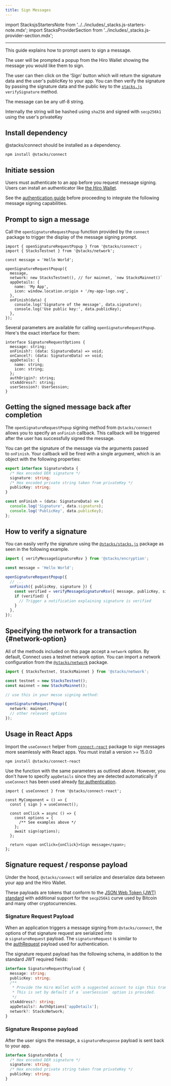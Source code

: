 ```yaml
---
title: Sign Messages
---
```


import StacksjsStartersNote from '../../includes/\_stacks.js-starters-note.mdx';
import StacksProviderSection from '../includes/\_stacks.js-provider-section.mdx';

<StacksjsStartersNote/>

---

This guide explains how to prompt users to sign a message.

The user will be prompted a popup from the Hiro Wallet showing the message you would like them to sign.

The user can then click on the ‘Sign’ button which will return the signature data and the user's publicKey to your app. You can then verify the signature by passing the signature data and the public key to the [`stacks.js`](https://github.com/hirosystems/stacks.js) `verifySignature` method.

The message can be any utf-8 string.

Internally the string will be hashed using `sha256` and signed with `secp256k1` using the user's privateKey

## Install dependency

@stacks/connect should be installed as a dependency.

```
npm install @stacks/connect
```

## Initiate session

Users must authenticate to an app before you request message signing. Users can install an authenticator like [the Hiro Wallet](https://www.hiro.so/wallet/install-web).

See the [authentication guide](https://docs.hiro.so/build-apps/authentication) before proceeding to integrate the following message signing capabilities.

## Prompt to sign a message

Call the `openSignatureRequestPopup` function provided by the `connect`  package to trigger the display of the message signing prompt.

```tsx
import { openSignatureRequestPopup } from '@stacks/connect';
import { StacksTestnet } from '@stacks/network';

const message = 'Hello World';

openSignatureRequestPopup({
  message,
  network: new StacksTestnet(), // for mainnet, `new StacksMainnet()`
  appDetails: {
    name: 'My App',
    icon: window.location.origin + '/my-app-logo.svg',
  },
  onFinish(data) {
    console.log('Signature of the message', data.signature);
    console.log('Use public key:', data.publicKey);
  },
});
```

Several parameters are available for calling `openSignatureRequestPopup`. Here's the exact interface for them:

```tsx
interface SignatureRequestOptions {
  message: string;
  onFinish?: (data: SignatureData) => void;
  onCancel?: (data: SignatureData) => void;
  appDetails: {
    name: string;
    icon: string;
  };
  authOrigin?: string;
  stxAddress?: string;
  userSession?: UserSession;
}
```

## Getting the signed message back after completion

The `openSignatureRequestPopup` signing method from `@stacks/connect` allows you to specify an `onFinish` callback.
This callback will be triggered after the user has successfully signed the message.

You can get the signature of the message via the arguments passed to `onFinish`. Your callback will be fired with a single argument, which is an object with the following properties:

```ts
export interface SignatureData {
  /* Hex encoded DER signature */
  signature: string;
  /* Hex encoded private string taken from privateKey */
  publicKey: string;
}
```

```ts
const onFinish = (data: SignatureData) => {
  console.log('Signature', data.signature);
  console.log('PublicKey', data.publicKey);
};
```

## How to verify a signature

You can easily verify the signature using the [`@stacks/stacks.js`](https://github.com/hirosystems/stacks.js) package as seen in the following example.

```ts
import { verifyMessageSignatureRsv } from '@stacks/encryption';

const message = 'Hello World';

openSignatureRequestPopup({
  // ...
  onFinish({ publicKey, signature }) {
    const verified = verifyMessageSignatureRsv({ message, publicKey, signature });
    if (verified) {
      // Trigger a notification explaining signature is verified
    }
  },
});
```

## Specifying the network for a transaction {#network-option}

All of the methods included on this page accept a `network` option. By default, Connect uses a testnet network option. You can import a network configuration from the [`@stacks/network`](https://stacks.js.org/modules/network.html) package.

```ts
import { StacksTestnet, StacksMainnet } from '@stacks/network';

const testnet = new StacksTestnet();
const mainnet = new StacksMainnet();

// use this in your messe signing method:

openSignatureRequestPopup({
  network: mainnet,
  // other relevant options
});
```

## Usage in React Apps

Import the `useConnect` helper from [`connect-react`](https://github.com/hirosystems/connect) package to sign messages more seamlessly with React apps.
You must install a version >= 15.0.0

```
npm install @stacks/connect-react
```

Use the function with the same parameters as outlined above. However, you don't have to specify `appDetails` since they are detected automatically if `useConnect` has been used already [for authentication](/build-apps/authentication#usage-in-react-apps).

```tsx
import { useConnect } from '@stacks/connect-react';

const MyComponent = () => {
  const { sign } = useConnect();

  const onClick = async () => {
    const options = {
      /** See examples above */
    };
    await sign(options);
  };

  return <span onClick={onClick}>Sign message</span>;
};
```

## Signature request / response payload

Under the hood, `@stacks/connect` will serialize and deserialize data between your app and the Hiro Wallet.

These payloads are tokens that conform to the [JSON Web Token (JWT) standard](https://tools.ietf.org/html/rfc7519) with additional support for the `secp256k1` curve used by Bitcoin and many other cryptocurrencies.

### Signature Request Payload

When an application triggers a message signing from `@stacks/connect`, the options of that signature request are serialized into a `signatureRequest` payload. The `signatureRequest` is similar to the [authRequest](https://docs.hiro.so/build-apps/authentication#authrequest-payload-schema) payload used for authentication.

The signature request payload has the following schema, in addition to the standard JWT required fields:

```ts
interface SignatureRequestPayload {
  message: string;
  publicKey: string;
  /**
   * Provide the Hiro Wallet with a suggested account to sign this transaction with.
   * This is set by default if a `userSession` option is provided.
   */
  stxAddress?: string;
  appDetails?: AuthOptions['appDetails'];
  network?: StacksNetwork;
}
```

### Signature Response payload

After the user signs the message, a `signatureResponse` payload is sent back to your app.

```ts
interface SignatureData {
  /* Hex encoded DER signature */
  signature: string;
  /* Hex encoded private string taken from privateKey */
  publicKey: string;
}
```

<StacksProviderSection/>
